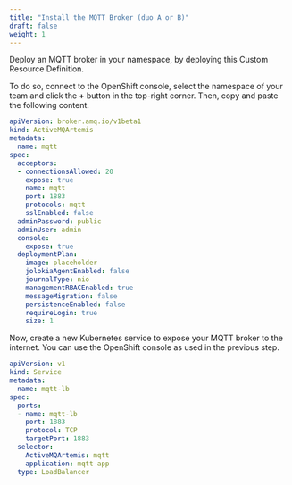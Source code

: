 ```yaml
---
title: "Install the MQTT Broker (duo A or B)"
draft: false
weight: 1
---
```


Deploy an MQTT broker in your namespace, by deploying this Custom Resource Definition.

To do so, connect to the OpenShift console, select the namespace of your team and click the **+** button in the top-right corner.
Then, copy and paste the following content.

```yaml
apiVersion: broker.amq.io/v1beta1
kind: ActiveMQArtemis
metadata:
  name: mqtt
spec:
  acceptors:
  - connectionsAllowed: 20
    expose: true
    name: mqtt
    port: 1883
    protocols: mqtt
    sslEnabled: false
  adminPassword: public
  adminUser: admin
  console:
    expose: true
  deploymentPlan:
    image: placeholder
    jolokiaAgentEnabled: false
    journalType: nio
    managementRBACEnabled: true
    messageMigration: false
    persistenceEnabled: false
    requireLogin: true
    size: 1
```

Now, create a new Kubernetes service to expose your MQTT broker to the internet.
You can use the OpenShift console as used in the previous step.

```yaml
apiVersion: v1
kind: Service
metadata:
  name: mqtt-lb
spec:
  ports:
  - name: mqtt-lb
    port: 1883
    protocol: TCP
    targetPort: 1883
  selector:
    ActiveMQArtemis: mqtt
    application: mqtt-app
  type: LoadBalancer
  ```
